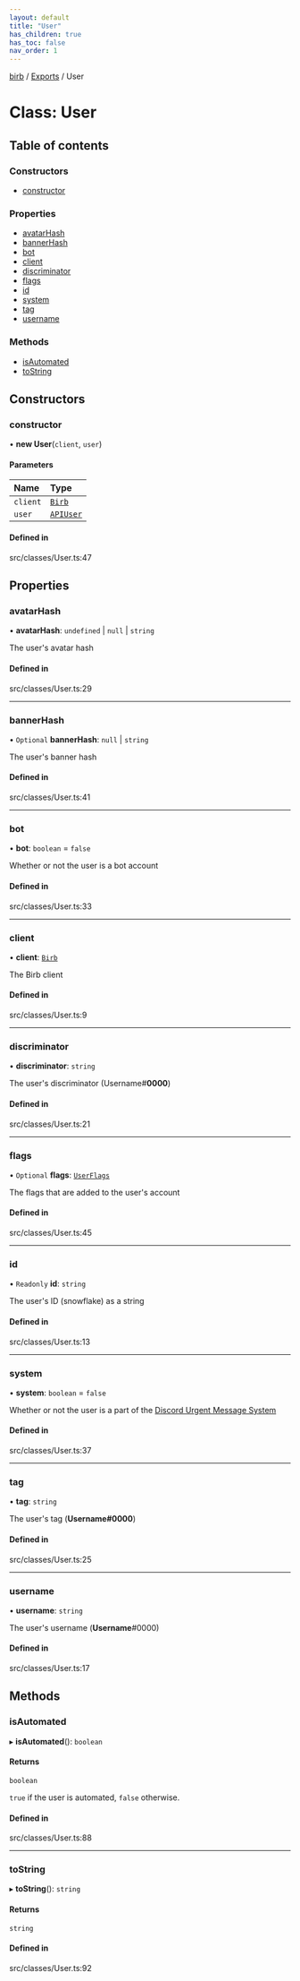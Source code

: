 ```yaml
---
layout: default
title: "User"
has_children: true
has_toc: false
nav_order: 1
---
```


[birb](../README.md) / [Exports](../modules.md) / User

# Class: User

## Table of contents

### Constructors

- [constructor](index.md#constructor)

### Properties

- [avatarHash](index.md#avatarhash)
- [bannerHash](index.md#bannerhash)
- [bot](index.md#bot)
- [client](index.md#client)
- [discriminator](index.md#discriminator)
- [flags](index.md#flags)
- [id](index.md#id)
- [system](index.md#system)
- [tag](index.md#tag)
- [username](index.md#username)

### Methods

- [isAutomated](index.md#isautomated)
- [toString](index.md#tostring)

## Constructors

### constructor

• **new User**(`client`, `user`)

#### Parameters

| Name | Type |
| :------ | :------ |
| `client` | [`Birb`](../Birb/index.md) |
| `user` | [`APIUser`](../modules.md#apiuser) |

#### Defined in

src/classes/User.ts:47

## Properties

### avatarHash

• **avatarHash**: `undefined` \| ``null`` \| `string`

The user's avatar hash

#### Defined in

src/classes/User.ts:29

___

### bannerHash

• `Optional` **bannerHash**: ``null`` \| `string`

The user's banner hash

#### Defined in

src/classes/User.ts:41

___

### bot

• **bot**: `boolean` = `false`

Whether or not the user is a bot account

#### Defined in

src/classes/User.ts:33

___

### client

• **client**: [`Birb`](../Birb/index.md)

The Birb client

#### Defined in

src/classes/User.ts:9

___

### discriminator

• **discriminator**: `string`

The user's discriminator (Username#**0000**)

#### Defined in

src/classes/User.ts:21

___

### flags

• `Optional` **flags**: [`UserFlags`](../UserFlags/index.md)

The flags that are added to the user's account

#### Defined in

src/classes/User.ts:45

___

### id

• `Readonly` **id**: `string`

The user's ID (snowflake) as a string

#### Defined in

src/classes/User.ts:13

___

### system

• **system**: `boolean` = `false`

Whether or not the user is a part of the [Discord Urgent Message System](https://support.discord.com/hc/en-us/articles/360036118732-Discord-System-Messages)

#### Defined in

src/classes/User.ts:37

___

### tag

• **tag**: `string`

The user's tag (**Username#0000**)

#### Defined in

src/classes/User.ts:25

___

### username

• **username**: `string`

The user's username (**Username**#0000)

#### Defined in

src/classes/User.ts:17

## Methods

### isAutomated

▸ **isAutomated**(): `boolean`

#### Returns

`boolean`

`true` if the user is automated, `false` otherwise.

#### Defined in

src/classes/User.ts:88

___

### toString

▸ **toString**(): `string`

#### Returns

`string`

#### Defined in

src/classes/User.ts:92
